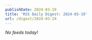 ```yaml
---
publishDate: 2024-03-19
title: 'RSS Daily Digest: 2024-03-19'
url: /digest/2024-03-19
---
```


_No feeds today!_

